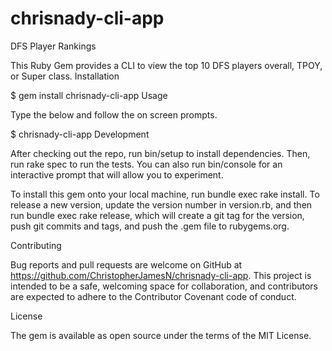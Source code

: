 # chrisnady-cli-app
DFS Player Rankings

This Ruby Gem provides a CLI to view the top 10 DFS players overall, TPOY, or Super class.
Installation

$ gem install chrisnady-cli-app
Usage

Type the below and follow the on screen prompts.

$ chrisnady-cli-app
Development

After checking out the repo, run bin/setup to install dependencies. Then, run rake spec to run the tests. You can also run bin/console for an interactive prompt that will allow you to experiment.

To install this gem onto your local machine, run bundle exec rake install. To release a new version, update the version number in version.rb, and then run bundle exec rake release, which will create a git tag for the version, push git commits and tags, and push the .gem file to rubygems.org.

Contributing

Bug reports and pull requests are welcome on GitHub at https://github.com/ChristopherJamesN/chrisnady-cli-app. This project is intended to be a safe, welcoming space for collaboration, and contributors are expected to adhere to the Contributor Covenant code of conduct.

License

The gem is available as open source under the terms of the MIT License.
